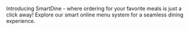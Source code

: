 Introducing SmartDine - where ordering for your favorite meals is just a click away! Explore our smart online menu system for a seamless dining experience.